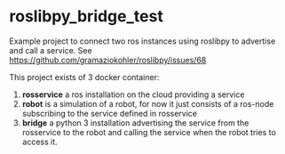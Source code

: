 # roslibpy_bridge_test

Example project to connect two ros instances using roslibpy to advertise and call a service.
See https://github.com/gramaziokohler/roslibpy/issues/68

This project exists of 3 docker container:

1. **rosservice** a ros installation on the cloud providing a service
1. **robot** is a simulation of a robot, for now it just consists of a ros-node subscribing to the service defined in rosservice
1. **bridge** a python 3 installation advertising the service from the rosservice to the robot and calling the service when the robot tries to access it.
